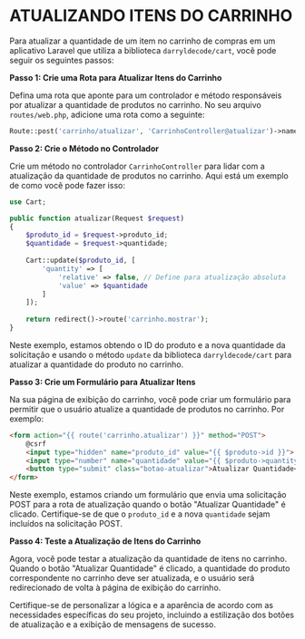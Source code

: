 # ATUALIZANDO ITENS DO CARRINHO
Para atualizar a quantidade de um item no carrinho de compras em um aplicativo Laravel que utiliza a biblioteca `darryldecode/cart`, você pode seguir os seguintes passos:

**Passo 1: Crie uma Rota para Atualizar Itens do Carrinho**

Defina uma rota que aponte para um controlador e método responsáveis por atualizar a quantidade de produtos no carrinho. No seu arquivo `routes/web.php`, adicione uma rota como a seguinte:

```php
Route::post('carrinho/atualizar', 'CarrinhoController@atualizar')->name('carrinho.atualizar');
```

**Passo 2: Crie o Método no Controlador**

Crie um método no controlador `CarrinhoController` para lidar com a atualização da quantidade de produtos no carrinho. Aqui está um exemplo de como você pode fazer isso:

```php
use Cart;

public function atualizar(Request $request)
{
    $produto_id = $request->produto_id;
    $quantidade = $request->quantidade;
    
    Cart::update($produto_id, [
        'quantity' => [
            'relative' => false, // Define para atualização absoluta
            'value' => $quantidade
        ]
    ]);
    
    return redirect()->route('carrinho.mostrar');
}
```

Neste exemplo, estamos obtendo o ID do produto e a nova quantidade da solicitação e usando o método `update` da biblioteca `darryldecode/cart` para atualizar a quantidade do produto no carrinho.

**Passo 3: Crie um Formulário para Atualizar Itens**

Na sua página de exibição do carrinho, você pode criar um formulário para permitir que o usuário atualize a quantidade de produtos no carrinho. Por exemplo:

```html
<form action="{{ route('carrinho.atualizar') }}" method="POST">
    @csrf
    <input type="hidden" name="produto_id" value="{{ $produto->id }}">
    <input type="number" name="quantidade" value="{{ $produto->quantity }}">
    <button type="submit" class="botao-atualizar">Atualizar Quantidade</button>
</form>
```

Neste exemplo, estamos criando um formulário que envia uma solicitação POST para a rota de atualização quando o botão "Atualizar Quantidade" é clicado. Certifique-se de que o `produto_id` e a nova `quantidade` sejam incluídos na solicitação POST.

**Passo 4: Teste a Atualização de Itens do Carrinho**

Agora, você pode testar a atualização da quantidade de itens no carrinho. Quando o botão "Atualizar Quantidade" é clicado, a quantidade do produto correspondente no carrinho deve ser atualizada, e o usuário será redirecionado de volta à página de exibição do carrinho.

Certifique-se de personalizar a lógica e a aparência de acordo com as necessidades específicas do seu projeto, incluindo a estilização dos botões de atualização e a exibição de mensagens de sucesso.